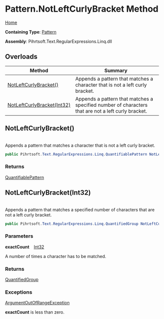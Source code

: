 # Pattern\.NotLeftCurlyBracket Method

[Home](../../../../../../README.md)

**Containing Type**: [Pattern](../README.md)

**Assembly**: Pihrtsoft\.Text\.RegularExpressions\.Linq\.dll

## Overloads

| Method | Summary |
| ------ | ------- |
| [NotLeftCurlyBracket()](#Pihrtsoft_Text_RegularExpressions_Linq_Pattern_NotLeftCurlyBracket) | Appends a pattern that matches a character that is not a left curly bracket\. |
| [NotLeftCurlyBracket(Int32)](#Pihrtsoft_Text_RegularExpressions_Linq_Pattern_NotLeftCurlyBracket_System_Int32_) | Appends a pattern that matches a specified number of characters that are not a left curly bracket\. |

## NotLeftCurlyBracket\(\) <a id="Pihrtsoft_Text_RegularExpressions_Linq_Pattern_NotLeftCurlyBracket"></a>

\
Appends a pattern that matches a character that is not a left curly bracket\.

```csharp
public Pihrtsoft.Text.RegularExpressions.Linq.QuantifiablePattern NotLeftCurlyBracket()
```

### Returns

[QuantifiablePattern](../../QuantifiablePattern/README.md)

## NotLeftCurlyBracket\(Int32\) <a id="Pihrtsoft_Text_RegularExpressions_Linq_Pattern_NotLeftCurlyBracket_System_Int32_"></a>

\
Appends a pattern that matches a specified number of characters that are not a left curly bracket\.

```csharp
public Pihrtsoft.Text.RegularExpressions.Linq.QuantifiedGroup NotLeftCurlyBracket(int exactCount)
```

### Parameters

**exactCount** &ensp; [Int32](https://docs.microsoft.com/en-us/dotnet/api/system.int32)

A number of times a character has to be matched\.

### Returns

[QuantifiedGroup](../../QuantifiedGroup/README.md)

### Exceptions

[ArgumentOutOfRangeException](https://docs.microsoft.com/en-us/dotnet/api/system.argumentoutofrangeexception)

**exactCount** is less than zero\.

